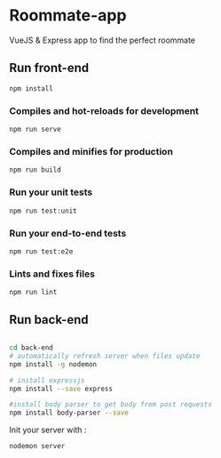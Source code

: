 # Roommate-app

VueJS & Express app to find the perfect roommate


## Run front-end

```
npm install
```

### Compiles and hot-reloads for development
```
npm run serve
```

### Compiles and minifies for production
```
npm run build
```

### Run your unit tests
```
npm run test:unit
```

### Run your end-to-end tests
```
npm run test:e2e
```

### Lints and fixes files
```
npm run lint
```


## Run back-end 

```bash

cd back-end
# automatically refresh server when files update
npm install -g nodemon

# install expressjs
npm install --save express

#install body parser to get body from post requests
npm install body-parser --save
```

Init your server with :

```bash
nodemon server
```